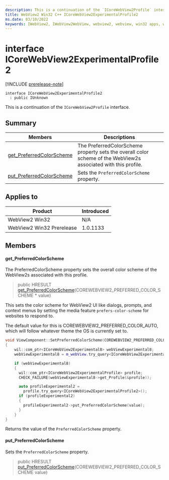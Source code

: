 ```yaml
---
description: This is a continuation of the `ICoreWebView2Profile` interface.
title: WebView2 Win32 C++ ICoreWebView2ExperimentalProfile2
ms.date: 03/10/2022
keywords: IWebView2, IWebView2WebView, webview2, webview, win32 apps, win32, edge, ICoreWebView2, ICoreWebView2Controller, browser control, edge html, ICoreWebView2ExperimentalProfile2
---
```


# interface ICoreWebView2ExperimentalProfile2

[!INCLUDE [prerelease-note](../includes/prerelease-note.md)]

```
interface ICoreWebView2ExperimentalProfile2
  : public IUnknown
```

This is a continuation of the `ICoreWebView2Profile` interface.

## Summary

 Members                        | Descriptions
--------------------------------|---------------------------------------------
[get_PreferredColorScheme](#get_preferredcolorscheme) | The PreferredColorScheme property sets the overall color scheme of the WebView2s associated with this profile.
[put_PreferredColorScheme](#put_preferredcolorscheme) | Sets the `PreferredColorScheme` property.

## Applies to

Product                         | Introduced
--------------------------------|---------------------------------------------
WebView2 Win32            |    N/A
WebView2 Win32 Prerelease |    1.0.1133

## Members

#### get_PreferredColorScheme

The PreferredColorScheme property sets the overall color scheme of the WebView2s associated with this profile.

> public HRESULT [get_PreferredColorScheme](#get_preferredcolorscheme)(COREWEBVIEW2_PREFERRED_COLOR_SCHEME * value)

This sets the color scheme for WebView2 UI like dialogs, prompts, and context menus by setting the media feature `prefers-color-scheme` for websites to respond to.

The default value for this is COREWEBVIEW2_PREFERRED_COLOR_AUTO, which will follow whatever theme the OS is currently set to.

```cpp
void ViewComponent::SetPreferredColorScheme(COREWEBVIEW2_PREFERRED_COLOR_SCHEME value)
{
    wil::com_ptr<ICoreWebView2Experimental8> webViewExperimental8;
    webViewExperimental8 = m_webView.try_query<ICoreWebView2Experimental8>();

    if (webViewExperimental8)
    {
      wil::com_ptr<ICoreWebView2ExperimentalProfile> profile;
      CHECK_FAILURE(webViewExperimental8->get_Profile(&profile));

      auto profileExperimental2 =
        profile.try_query<ICoreWebView2ExperimentalProfile2>();
      if (profileExperimental2)
      {
        profileExperimental2->put_PreferredColorScheme(value);
      }
    }
}
```
Returns the value of the `PreferredColorScheme` property.

#### put_PreferredColorScheme

Sets the `PreferredColorScheme` property.

> public HRESULT [put_PreferredColorScheme](#put_preferredcolorscheme)(COREWEBVIEW2_PREFERRED_COLOR_SCHEME value)


